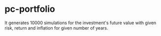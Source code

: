 # pc-portfolio
It generates 10000 simulations for the investment's future value with given risk, return and inflation for given number of years.
